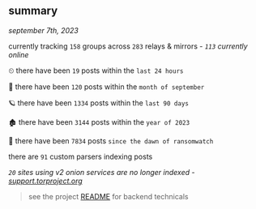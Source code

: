 
## summary
_september 7th, 2023_

currently tracking `158` groups across `283` relays & mirrors - _`113` currently online_

⏲ there have been `19` posts within the `last 24 hours`

🦈 there have been `120` posts within the `month of september`

🪐 there have been `1334` posts within the `last 90 days`

🏚 there have been `3144` posts within the `year of 2023`

🦕 there have been `7834` posts `since the dawn of ransomwatch`

there are `91` custom parsers indexing posts

_`20` sites using v2 onion services are no longer indexed - [support.torproject.org](https://support.torproject.org/onionservices/v2-deprecation/)_

> see the project [README](https://github.com/joshhighet/ransomwatch#ransomwatch--) for backend technicals
